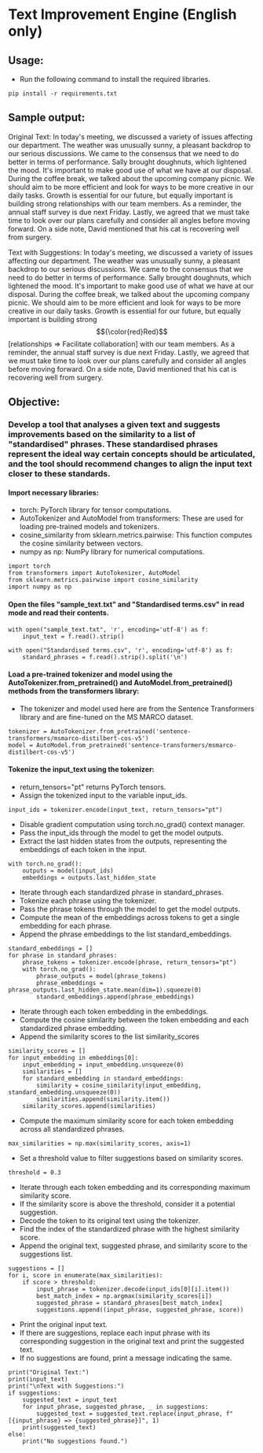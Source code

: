 # Text Improvement Engine (English only)

## Usage:
 - Run the following command to install the required libraries.
```
pip install -r requirements.txt
```


## Sample output:
Original Text:
In today's meeting, we discussed a variety of issues affecting our department.
The weather was unusually sunny, a pleasant backdrop to our serious discussions.
We came to the consensus that we need to do better in terms of performance.
Sally brought doughnuts, which lightened the mood.
It's important to make good use of what we have at our disposal.
During the coffee break, we talked about the upcoming company picnic.
We should aim to be more efficient and look for ways to be more creative in our daily tasks.
Growth is essential for our future, but equally important is building strong relationships with our team members.
As a reminder, the annual staff survey is due next Friday.
Lastly, we agreed that we must take time to look over our plans carefully and consider all angles before moving forward.
On a side note, David mentioned that his cat is recovering well from surgery.

Text with Suggestions:
In today's meeting, we discussed a variety of issues affecting our department.
The weather was unusually sunny, a pleasant backdrop to our serious discussions.
We came to the consensus that we need to do better in terms of performance.
Sally brought doughnuts, which lightened the mood.
It's important to make good use of what we have at our disposal.
During the coffee break, we talked about the upcoming company picnic.
We should aim to be more efficient and look for ways to be more creative in our daily tasks.
Growth is essential for our future, but equally important is building strong $${\color{red}Red}$$[relationships => Facilitate collaboration] with our team members.
As a reminder, the annual staff survey is due next Friday.
Lastly, we agreed that we must take time to look over our plans carefully and consider all angles before moving forward.
On a side note, David mentioned that his cat is recovering well from surgery. 


## Objective:
### Develop a tool that analyses a given text and suggests improvements based on the similarity to a list of "standardised" phrases. These standardised phrases represent the ideal way certain concepts should be articulated, and the tool should recommend changes to align the input text closer to these standards.

#### Import necessary libraries:
 - torch: PyTorch library for tensor computations.
 - AutoTokenizer and AutoModel from transformers: These are used for loading pre-trained models and tokenizers.
 - cosine_similarity from sklearn.metrics.pairwise: This function computes the cosine similarity between vectors.
 - numpy as np: NumPy library for numerical computations.
```
import torch
from transformers import AutoTokenizer, AutoModel
from sklearn.metrics.pairwise import cosine_similarity
import numpy as np
```

#### Open the files "sample_text.txt" and "Standardised terms.csv" in read mode and read their contents.
```
with open("sample_text.txt", 'r', encoding='utf-8') as f:
    input_text = f.read().strip()

with open("Standardised terms.csv", 'r', encoding='utf-8') as f:
    standard_phrases = f.read().strip().split('\n')
```

#### Load a pre-trained tokenizer and model using the AutoTokenizer.from_pretrained() and AutoModel.from_pretrained() methods from the transformers library:
 - The tokenizer and model used here are from the Sentence Transformers library and are fine-tuned on the MS MARCO dataset.
```
tokenizer = AutoTokenizer.from_pretrained('sentence-transformers/msmarco-distilbert-cos-v5')
model = AutoModel.from_pretrained('sentence-transformers/msmarco-distilbert-cos-v5')
```

#### Tokenize the input_text using the tokenizer:
 - return_tensors="pt" returns PyTorch tensors.
 - Assign the tokenized input to the variable input_ids.
```
input_ids = tokenizer.encode(input_text, return_tensors="pt")
```

 - Disable gradient computation using torch.no_grad() context manager.
 - Pass the input_ids through the model to get the model outputs.
 - Extract the last hidden states from the outputs, representing the embeddings of each token in the input.
```
with torch.no_grad():
    outputs = model(input_ids)
    embeddings = outputs.last_hidden_state
```

 - Iterate through each standardized phrase in standard_phrases.
 - Tokenize each phrase using the tokenizer.
 - Pass the phrase tokens through the model to get the model outputs.
 - Compute the mean of the embeddings across tokens to get a single embedding for each phrase.
 - Append the phrase embeddings to the list standard_embeddings.
```
standard_embeddings = []
for phrase in standard_phrases:
    phrase_tokens = tokenizer.encode(phrase, return_tensors="pt")
    with torch.no_grad():
        phrase_outputs = model(phrase_tokens)
        phrase_embeddings = phrase_outputs.last_hidden_state.mean(dim=1).squeeze(0)
        standard_embeddings.append(phrase_embeddings)
```

 - Iterate through each token embedding in the embeddings.
 - Compute the cosine similarity between the token embedding and each standardized phrase embedding.
 - Append the similarity scores to the list similarity_scores
```
similarity_scores = []
for input_embedding in embeddings[0]:
    input_embedding = input_embedding.unsqueeze(0)
    similarities = []
    for standard_embedding in standard_embeddings:
        similarity = cosine_similarity(input_embedding, standard_embedding.unsqueeze(0))
        similarities.append(similarity.item())
    similarity_scores.append(similarities)
```

 - Compute the maximum similarity score for each token embedding across all standardized phrases.
```
max_similarities = np.max(similarity_scores, axis=1)
```

 - Set a threshold value to filter suggestions based on similarity scores.
```
threshold = 0.3
```

 - Iterate through each token embedding and its corresponding maximum similarity score.
 - If the similarity score is above the threshold, consider it a potential suggestion.
 - Decode the token to its original text using the tokenizer.
 - Find the index of the standardized phrase with the highest similarity score.
 - Append the original text, suggested phrase, and similarity score to the suggestions list.
```
suggestions = []
for i, score in enumerate(max_similarities):
    if score > threshold:
        input_phrase = tokenizer.decode(input_ids[0][i].item())
        best_match_index = np.argmax(similarity_scores[i])
        suggested_phrase = standard_phrases[best_match_index]
        suggestions.append((input_phrase, suggested_phrase, score))
```

 - Print the original input text.
 - If there are suggestions, replace each input phrase with its corresponding suggestion in the original text and print the suggested text.
 - If no suggestions are found, print a message indicating the same.
```
print("Original Text:")
print(input_text)
print("\nText with Suggestions:")
if suggestions:
    suggested_text = input_text
    for input_phrase, suggested_phrase, _ in suggestions:
        suggested_text = suggested_text.replace(input_phrase, f"[{input_phrase} => {suggested_phrase}]", 1)
    print(suggested_text)
else:
    print("No suggestions found.")
```
